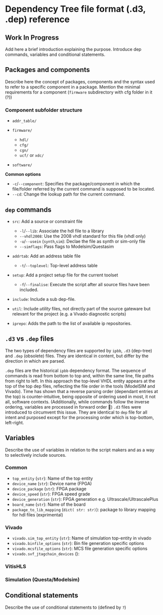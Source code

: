 # Dependency Tree file format (.d3, .dep) reference
## **Work In Progress**

Add here a brief introduction explaining the purpose.
Introduce dep commands, variables and conditional statements.


## Packages and components

Describe here the concept of packages, components and the syntax used to refer to a specific component in a package.
Mention the minimal requirements for a component (`firmware` subdirectory with cfg folder in it (?))

### Component subfolder structure
 * `addr_table/`
 * `firmware/`
   * `hdl/`
   * `cfg/`
   * `cgn/`
   * `ucf/` or `xdc/`

 * `software/`

**Common options**

* `-c`/`--component`: Specifies the package/component in which the file/folder referred by the current command is supposed to be located.
* `--cd`: Change the lookup path for the current command.

## `dep` commands

* `src`: Add a source or constraint file
  - `-l`/`--lib`: Associate the hdl file to a library
  - `--vhdl2008`: Use the 2008 vhdl standard for this file (vhdl only)
  - `-u`/`--usein` (`synth`,`sim`): Declae the file as synth or sim-only file
  - `--simflags`: Pass flags to Modelsim/Questasim

* `addrtab`: Add an address table file
  - `-t`/`--toplevel`: Top-level address table

* `setup`: Add a project setup file for the current toolset
  - `-f`/`--finalise`: Execute the script after all source files have been included.

* `include`: Include a sub dep-file.

* `util`: Include *utility* files, not directly part of the source gateware but relevant for the project (e.g. a Vivado diagnostic scripts)

* `iprepo`: Adds the path to the list of available ip repositories.

## `.d3` vs `.dep` files

The two types of dependency files are supported by `ipbb`, `.d3` (dep-tree) and `.dep` (obsolete) files. They are identical in content, but differ by the direction in which are parsed.

`.dep` files are the historical `ipbb` dependency format. The sequence of commands is read from bottom to top and, within the same line, file paths from right to left. 
In this approach the top-level VHDL entity appears at the top of the top dep files, reflecting the file order in the tools (ModelSIM and Vivado). Time has shown that a reverse parsing order (dependant entries at the top) is counter-intuitive, being opposite of ordering used in most, it not all, software contexts.
(Additionally, while commands follow the inverse ordering, variables are processed in forward order :facepalm:)
`.d3` files were introduced to circumvent this issue. They are identical to `dep` file for all intent and purposed except for the processing order which is top-bottom, left-right.


## Variables

Describe the use of variables in relation to the script makers and as a way to selectively include sources.

### Common

* `top_entity` (`str`): Name of the top entity
* `device_name` (`str`): Device name (FPGA)
* `device_package` (`str`): FPGA package
* `device_speed` (`str`): FPGA speed grade
* `device_generation` (`str`): FPGA generation e.g. Ultrascale/UltrascalePlus
* `board_name` (`str`): Name of the board
* `package_to_lib_mapping` (`dict( str: str)`):  package to library mapping for hdl files (exprimental)

### Vivado

* `vivado.sim_top_entity` (`str`): Name of simulation top-entity in vivado
* `vivado.binfile_options` (`str`): Bin file generation specific options
* `vivado.mcsfile_options` (`str`): MCS file generation specific options
* `vivado.svf_jtagchain_devices` (): 

### VitisHLS

### Simulation (Questa/Modelsim)

## Conditional statements

Describe the use of conditional statements to (defined by `?`)

